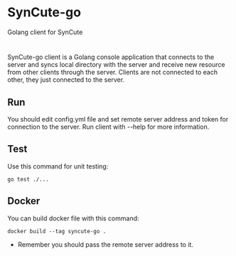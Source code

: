 # SynCute-go
Golang client for SynCute
#
SynCute-go client is a Golang console application that connects to the server and syncs local directory with the server 
and receive new resource from other clients through the server. 
Clients are not connected to each other, they just connected to the server. 

## Run
You should edit config.yml file and set remote server address and token for connection to the server.
Run client with --help for more information.

## Test
Use this command for unit testing:

`go test ./...`

## Docker
You can build docker file with this command:

`docker build --tag syncute-go .`

* Remember you should pass the remote server address to it.